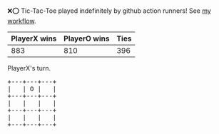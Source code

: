 :x::o: Tic-Tac-Toe played indefinitely by github action runners! See [my workflow](.github/workflows/play.yaml).

|PlayerX wins|PlayerO wins|Ties|
|-|-|-|
|883|810|396|

PlayerX's turn.

<pre>
+---+---+---+
|   | O |   |
+---+---+---+
|   |   |   |
+---+---+---+
|   |   |   |
+---+---+---+
</pre>